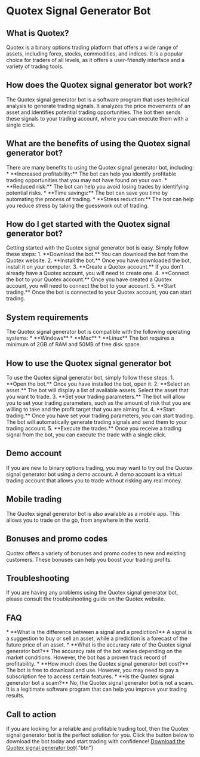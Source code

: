 # Quotex Signal Generator Bot

## What is Quotex?

Quotex is a binary options trading platform that offers a wide range of
assets, including forex, stocks, commodities, and indices. It is a
popular choice for traders of all levels, as it offers a user-friendly
interface and a variety of trading tools.

## How does the Quotex signal generator bot work?

The Quotex signal generator bot is a software program that uses
technical analysis to generate trading signals. It analyzes the price
movements of an asset and identifies potential trading opportunities.
The bot then sends these signals to your trading account, where you can
execute them with a single click.

## What are the benefits of using the Quotex signal generator bot?

There are many benefits to using the Quotex signal generator bot,
including: \* \*\*Increased profitability:\*\* The bot can help you
identify profitable trading opportunities that you may not have found on
your own. \* \*\*Reduced risk:\*\* The bot can help you avoid losing
trades by identifying potential risks. \* \*\*Time savings:\*\* The bot
can save you time by automating the process of trading. \* \*\*Stress
reduction:\*\* The bot can help you reduce stress by taking the
guesswork out of trading.

## How do I get started with the Quotex signal generator bot?

Getting started with the Quotex signal generator bot is easy. Simply
follow these steps: 1. \*\*Download the bot.\*\* You can download the
bot from the Quotex website. 2. \*\*Install the bot.\*\* Once you have
downloaded the bot, install it on your computer. 3. \*\*Create a Quotex
account.\*\* If you don\'t already have a Quotex account, you will need
to create one. 4. \*\*Connect the bot to your Quotex account.\*\* Once
you have created a Quotex account, you will need to connect the bot to
your account. 5. \*\*Start trading.\*\* Once the bot is connected to
your Quotex account, you can start trading.

## System requirements

The Quotex signal generator bot is compatible with the following
operating systems: \* \*\*Windows\*\* \* \*\*Mac\*\* \* \*\*Linux\*\*
The bot requires a minimum of 2GB of RAM and 50MB of free disk space.

## How to use the Quotex signal generator bot

To use the Quotex signal generator bot, simply follow these steps: 1.
\*\*Open the bot.\*\* Once you have installed the bot, open it. 2.
\*\*Select an asset.\*\* The bot will display a list of available
assets. Select the asset that you want to trade. 3. \*\*Set your trading
parameters.\*\* The bot will allow you to set your trading parameters,
such as the amount of risk that you are willing to take and the profit
target that you are aiming for. 4. \*\*Start trading.\*\* Once you have
set your trading parameters, you can start trading. The bot will
automatically generate trading signals and send them to your trading
account. 5. \*\*Execute the trades.\*\* Once you receive a trading
signal from the bot, you can execute the trade with a single click.

## Demo account

If you are new to binary options trading, you may want to try out the
Quotex signal generator bot using a demo account. A demo account is a
virtual trading account that allows you to trade without risking any
real money.

## Mobile trading

The Quotex signal generator bot is also available as a mobile app. This
allows you to trade on the go, from anywhere in the world.

## Bonuses and promo codes

Quotex offers a variety of bonuses and promo codes to new and existing
customers. These bonuses can help you boost your trading profits.

## Troubleshooting

If you are having any problems using the Quotex signal generator bot,
please consult the troubleshooting guide on the Quotex website.

## FAQ

\* \*\*What is the difference between a signal and a prediction?\*\* A
signal is a suggestion to buy or sell an asset, while a prediction is a
forecast of the future price of an asset. \* \*\*What is the accuracy
rate of the Quotex signal generator bot?\*\* The accuracy rate of the
bot varies depending on the market conditions. However, the bot has a
proven track record of profitability. \* \*\*How much does the Quotex
signal generator bot cost?\*\* The bot is free to download and use.
However, you may need to pay a subscription fee to access certain
features. \* \*\*Is the Quotex signal generator bot a scam?\*\* No, the
Quotex signal generator bot is not a scam. It is a legitimate software
program that can help you improve your trading results.

## Call to action

If you are looking for a reliable and profitable trading tool, then the
Quotex signal generator bot is the perfect solution for you. Click the
button below to download the bot today and start trading with
confidence! [Download the Quotex signal generator
bot](\%22https://traff.sbs/brokerqxlid\%22){."btn"}

